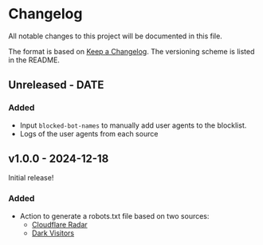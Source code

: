 # Changelog

All notable changes to this project will be documented in this file.

The format is based on [Keep a Changelog](https://keepachangelog.com/en/1.0.0/).
The versioning scheme is listed in the README.

<!-- ### Known Issues -->
<!-- ### Added -->
<!-- ### Updated -->
<!-- ### Changed -->
<!-- ### Deprecated -->
<!-- ### Removed -->
<!-- ### Fixed -->
<!-- ### Security -->

## Unreleased - DATE

### Added

- Input `blocked-bot-names` to manually add user agents to the blocklist.
- Logs of the user agents from each source

## v1.0.0 - 2024-12-18

Initial release!

### Added

- Action to generate a robots.txt file based on two sources:
  - [Cloudflare Radar](https://radar.cloudflare.com/traffic/verified-bots)
  - [Dark Visitors](https://darkvisitors.com/agents)
